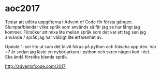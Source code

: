 # aoc2017

Testar att utföra uppgifterna i Advent of Code för första gången.
Slumpar/blandar vilka språk som används så får jag se hur långt jag kommer.
Försöker att mixa lite mellan språk som det var ett tag sen jag använde / språk jag har väldigt lite erfarenhet av.

Update 1: ser lite ut som det blivit fokus på python och fräscha upp den. Var ~7 år sedan jag läste en nybörjarkurs i python och skrev någon kod i det. Ska ändå försöka blanda språk.

http://adventofcode.com/2017
